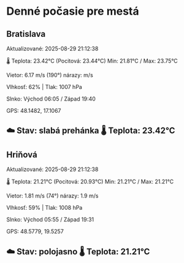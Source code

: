 ﻿# Denné počasie pre mestá

## Bratislava
Aktualizované: 2025-08-29 21:12:38

🌡️ Teplota: 23.42°C 
(Pocitová: 23.44°C)
Min: 21.81°C / Max: 23.75°C

Vietor: 6.17 m/s    (190°) 
nárazy:  m/s

Vlhkosť: 62% | Tlak: 1007 hPa

Slnko: Východ 06:05 / Západ 19:40

GPS: 48.1482, 17.1067

☁️ Stav: slabá prehánka        🌡️ Teplota: 23.42°C
---

## Hriňová
Aktualizované: 2025-08-29 21:12:38

🌡️ Teplota: 21.21°C 
(Pocitová: 20.93°C)
Min: 21.21°C / Max: 21.21°C

Vietor: 1.81 m/s (74°)
nárazy: 1.9 m/s

Vlhkosť: 59% | Tlak: 1008 hPa

Slnko: Východ 05:55 / Západ 19:31

GPS: 48.5779, 19.5257

☁️ Stav: polojasno        🌡️ Teplota: 21.21°C
---
